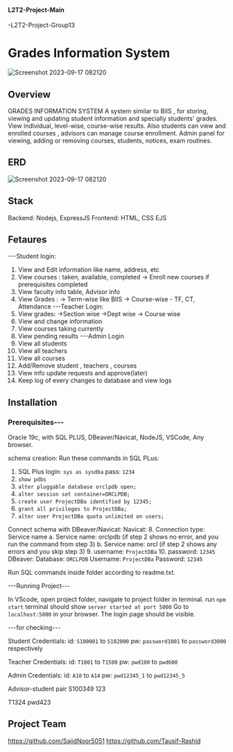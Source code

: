 #### L2T2-Project-Main
-L2T2-Project-Group13

# Grades Information System
![Screenshot 2023-09-17 082120](https://github.com/Tausif-Rashid/L2T2-Project-Main/assets/91827238/cf243621-dd52-49e0-94be-251035330ac9)

## Overview

GRADES INFORMATION SYSTEM
A system similar to BIIS , for storing, viewing and updating student information and specially students' grades. View individual, level-wise, course-wise results. Also students can view and enrolled courses , advisors can manage course enrollment. Admin panel for viewing, adding or removing courses, students, notices, exam routines. 

## ERD
![Screenshot 2023-09-17 082120](https://github.com/Tausif-Rashid/L2T2-Project-Main/assets/91827238/11882835-b844-4829-81df-21a8b95466de)

## Stack
Backend: Nodejs, ExpressJS 
Frontend: HTML, CSS EJS

## Fetaures
---Student login:
1) View and Edit information like name, address, etc
2) View courses : taken, available, completed
-> Enroll new courses if prerequisites completed
3) View faculty info table, Advisor info
4) View Grades :
	-> Term-wise like BIIS
	-> Course-wise - TF, CT, Attendance
---Teacher Login:
1) View grades:
	->Section wise
	->Dept wise
 -> Course wise
2) View and change information
3) View courses taking currently 
4) View pending results
---Admin Login 
1) View all students
2) View all teachers
3) View all courses
4) Add/Remove student , teachers , courses
5) View info update requests and approve(later)
6) Keep log of every changes to database and view logs

## Installation

### Prerequisites---
Oracle 19c, with SQL PLUS, DBeaver/Navicat, NodeJS, VSCode, Any browser. 

schema creation: 
Run these commands in SQL PLus:
1. SQL Plus login: ```sys as sysdba``` pass: ```1234```
2. ```show pdbs```
3. ```alter pluggable database orclpdb open;```
4. ```alter session set container=ORCLPDB;```
5. ```create user ProjectDBa identified by 12345;```
6. ```grant all privileges to ProjectDBa;```
7. ```alter user ProjectDBa quota unlimited on users;```

Connect schema with DBeaver/Navicat:
Navicat:
8. Connection type: Service name
a. Service name: orclpdb (if step 2 shows no error, and you run the command
from step 3)
b. Service name: orcl (if step 2 shows any errors and you skip step 3)
9. username: ```ProjectDBa```
10. password: ```12345```
DBeaver:
Database: ```ORCLPDB```
Username: ```ProjectDBa```
Password: ```12345```

Run SQL commands inside folder according to readme.txt.

---Running Project---

In VScode, open project folder, navigate to project folder in terminal.
run 
```npm start```
terminal should show
```server started at port 5000```
Go to 
```localhost:5000``` in your browser.
The login page should be visible.

---for checking---

Student Credentials:
id: ```S100001``` to ```S102000```
pw: ```password1001``` to ```password3000``` respectively

Teacher Credentials:
id: ```T1001``` to ```T1500```
pw: ```pwd100``` to ```pwd600```

Admin Credentials:
id: ```A10``` to ```A14```
pw: ```pwd12345_1``` to ```pwd12345_5```

Advisor-student pair
S100349
123

T1324
pwd423


## Project Team
https://github.com/SajidNoor5051
https://github.com/Tausif-Rashid


